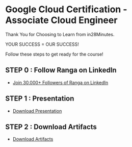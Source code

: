 # Google Cloud Certification - Associate Cloud Engineer

Thank You for Choosing to Learn from in28Minutes.

YOUR SUCCESS = OUR SUCCESS!

Follow these steps to get ready for the course!

## STEP 0 : Follow Ranga on LinkedIn

- [Join 30,000+ Followers of Ranga on LinkedIn](https://links.in28minutes.com/lin)


## STEP 1 : Presentation

- [Download Presentation](https://github.com/in28minutes/course-material/raw/main/09-google-certified-associate-cloud-engineer/CoursePresentation-GoogleCertifiedAssociateCloudEngineer.pdf)

## STEP 2 : Download Artifacts

- [Download Artifacts](https://github.com/in28minutes/course-material/raw/main/09-google-certified-associate-cloud-engineer/course-downloads.zip)
